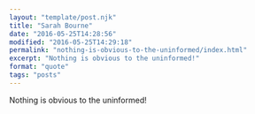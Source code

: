 ```yaml
---
layout: "template/post.njk"
title: "Sarah Bourne"
date: "2016-05-25T14:28:56"
modified: "2016-05-25T14:29:18"
permalink: "nothing-is-obvious-to-the-uninformed/index.html"
excerpt: "Nothing is obvious to the uninformed!"
format: "quote"
tags: "posts"
---
```

Nothing is obvious to the uninformed!